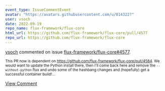 ```yaml
---
event_type: IssueCommentEvent
avatar: "https://avatars.githubusercontent.com/u/814322?"
user: vsoch
date: 2022-09-19
repo_name: flux-framework/flux-core
html_url: https://github.com/flux-framework/flux-core/pull/4577
repo_url: https://github.com/flux-framework/flux-core
---
```


<a href='https://github.com/vsoch' target='_blank'>vsoch</a> commented on issue <a href='https://github.com/flux-framework/flux-core/pull/4577' target='_blank'>flux-framework/flux-core#4577</a>.

<small>This PR now is dependent on https://github.com/flux-framework/flux-core/pull/4584. We would want to update the Python install there, then I'll come back here and remove the `--without-python` flux and undo some of the hashbang changes and (hopefully) get a successful container build!...</small>

<a href='https://github.com/flux-framework/flux-core/pull/4577' target='_blank'>View Comment</a>